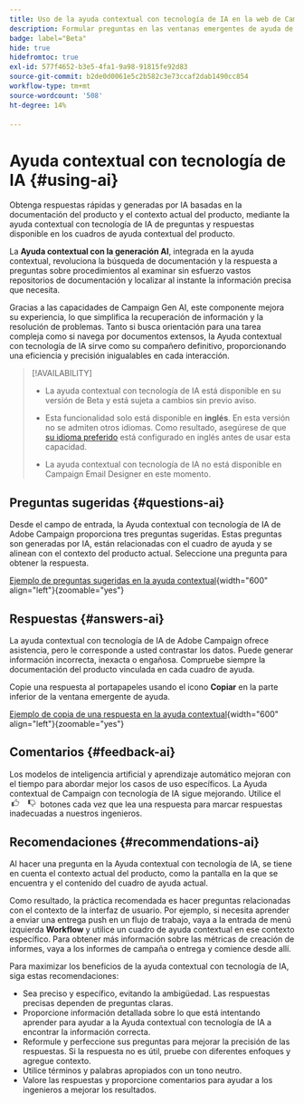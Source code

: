 ```yaml
---
title: Uso de la ayuda contextual con tecnología de IA en la web de Campaign
description: Formular preguntas en las ventanas emergentes de ayuda de la web de Campaign
badge: label="Beta"
hide: true
hidefromtoc: true
exl-id: 577f4652-b3e5-4fa1-9a98-91815fe92d83
source-git-commit: b2de0d0061e5c2b582c3e73ccaf2dab1490cc854
workflow-type: tm+mt
source-wordcount: '508'
ht-degree: 14%

---
```


# Ayuda contextual con tecnología de IA {#using-ai}

Obtenga respuestas rápidas y generadas por IA basadas en la documentación del producto y el contexto actual del producto, mediante la ayuda contextual con tecnología de IA de preguntas y respuestas disponible en los cuadros de ayuda contextual del producto.

La **Ayuda contextual con la generación AI**, integrada en la ayuda contextual, revoluciona la búsqueda de documentación y la respuesta a preguntas sobre procedimientos al examinar sin esfuerzo vastos repositorios de documentación y localizar al instante la información precisa que necesita.

Gracias a las capacidades de Campaign Gen AI, este componente mejora su experiencia, lo que simplifica la recuperación de información y la resolución de problemas. Tanto si busca orientación para una tarea compleja como si navega por documentos extensos, la Ayuda contextual con tecnología de IA sirve como su compañero definitivo, proporcionando una eficiencia y precisión inigualables en cada interacción.

<!--
[Animation showing AI-powered contextual help in action](assets/do-not-localize/CH+AI-BETA.gif)-->

>[!AVAILABILITY]
>
>* La ayuda contextual con tecnología de IA está disponible en su versión de Beta y está sujeta a cambios sin previo aviso.
>
>* Esta funcionalidad solo está disponible en **inglés**. En esta versión no se admiten otros idiomas. Como resultado, asegúrese de que [su idioma preferido](connect-to-campaign.md#language-pref) está configurado en inglés antes de usar esta capacidad.
>
>* La ayuda contextual con tecnología de IA no está disponible en Campaign Email Designer en este momento.

<!--
## Consent {#consent-ai}

Campaign knowledge assistant embedded in the contextual help boxes uses AI. Your use of this capability constitutes consent that the information you provide in your session will be collected, used, disclosed, and retained by Adobe in accordance with the terms of Adobe's Customer Feedback Program. Please do not provide any personal information about yourself or other parties (including your name or contact information) in the knowledge assistant.

## Privacy {#privacy-ai}

Your data is encrypted and private following our standard data protection practices. Learn more about [Adobe Privacy Policies](https://www.adobe.com/privacy/policy.html){target="_blank"}.

The knowledge assistant AI capability does not use your data to train our models. We do not allow any partners or third parties to use your data for training their models or any other purpose.

For information specific to Adobe AI policies in Experience Cloud apps and solutions, refer to [this page](https://business.adobe.com/products/sensei/adobe-sensei.html){target="_blank"}.
-->

## Preguntas sugeridas {#questions-ai}

Desde el campo de entrada, la Ayuda contextual con tecnología de IA de Adobe Campaign proporciona tres preguntas sugeridas. Estas preguntas son generadas por IA, están relacionadas con el cuadro de ayuda y se alinean con el contexto del producto actual. Seleccione una pregunta para obtener la respuesta.

[Ejemplo de preguntas sugeridas en la ayuda contextual](assets/do-not-localize/suggested-questions.png){width="600" align="left"}{zoomable="yes"}

## Respuestas {#answers-ai}

La ayuda contextual con tecnología de IA de Adobe Campaign ofrece asistencia, pero le corresponde a usted contrastar los datos. Puede generar información incorrecta, inexacta o engañosa. Compruebe siempre la documentación del producto vinculada en cada cuadro de ayuda.

Copie una respuesta al portapapeles usando el icono **Copiar** en la parte inferior de la ventana emergente de ayuda.

[Ejemplo de copia de una respuesta en la ayuda contextual](assets/do-not-localize/copy-answer.png){width="600" align="left"}{zoomable="yes"}

## Comentarios {#feedback-ai}

Los modelos de inteligencia artificial y aprendizaje automático mejoran con el tiempo para abordar mejor los casos de uso específicos. La Ayuda contextual de Campaign con tecnología de IA sigue mejorando. Utilice el <img src="assets/do-not-localize/thumb.png" width="10%"/> botones cada vez que lea una respuesta para marcar respuestas inadecuadas a nuestros ingenieros.

## Recomendaciones {#recommendations-ai}

Al hacer una pregunta en la Ayuda contextual con tecnología de IA, se tiene en cuenta el contexto actual del producto, como la pantalla en la que se encuentra y el contenido del cuadro de ayuda actual.

Como resultado, la práctica recomendada es hacer preguntas relacionadas con el contexto de la interfaz de usuario. Por ejemplo, si necesita aprender a enviar una entrega push en un flujo de trabajo, vaya a la entrada de menú izquierda **Workflow** y utilice un cuadro de ayuda contextual en ese contexto específico. Para obtener más información sobre las métricas de creación de informes, vaya a los informes de campaña o entrega y comience desde allí.

Para maximizar los beneficios de la ayuda contextual con tecnología de IA, siga estas recomendaciones:

* Sea preciso y específico, evitando la ambigüedad. Las respuestas precisas dependen de preguntas claras.
* Proporcione información detallada sobre lo que está intentando aprender para ayudar a la Ayuda contextual con tecnología de IA a encontrar la información correcta.
* Reformule y perfeccione sus preguntas para mejorar la precisión de las respuestas. Si la respuesta no es útil, pruebe con diferentes enfoques y agregue contexto.
* Utilice términos y palabras apropiados con un tono neutro.
* Valore las respuestas y proporcione comentarios para ayudar a los ingenieros a mejorar los resultados.